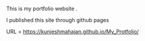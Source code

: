 This is my portfolio website .

I published this site through github pages

URL = https://kunjeshmahajan.github.io/My_Protfolio/
